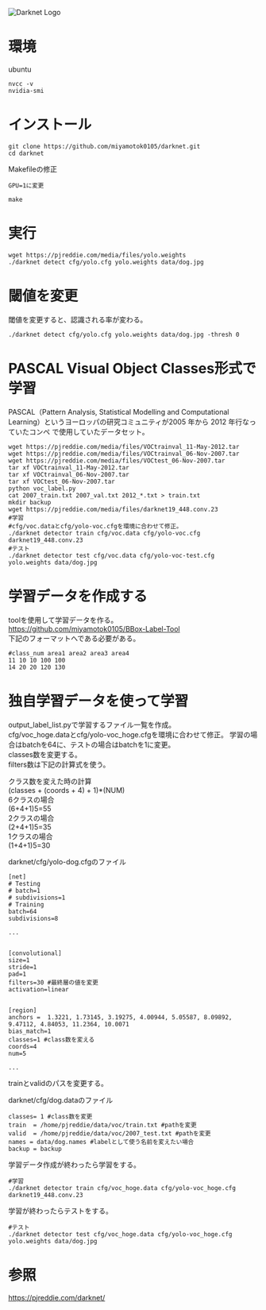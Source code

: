 ![Darknet Logo](http://pjreddie.com/media/files/darknet-black-small.png)

# 環境

ubuntu    


```
nvcc -v
nvidia-smi
```

# インストール

```
git clone https://github.com/miyamotok0105/darknet.git
cd darknet
```

Makefileの修正    

```
GPU=1に変更
```

```
make
```

# 実行

```
wget https://pjreddie.com/media/files/yolo.weights
./darknet detect cfg/yolo.cfg yolo.weights data/dog.jpg
```

# 閾値を変更

閾値を変更すると、認識される率が変わる。

```
./darknet detect cfg/yolo.cfg yolo.weights data/dog.jpg -thresh 0
```

# PASCAL Visual Object Classes形式で学習
PASCAL（Pattern Analysis, Statistical Modelling and Computational Learning）というヨーロッパの研究コミュニティが2005 年から 2012 年行なっていたコンペ
で使用していたデータセット。


```
wget https://pjreddie.com/media/files/VOCtrainval_11-May-2012.tar
wget https://pjreddie.com/media/files/VOCtrainval_06-Nov-2007.tar
wget https://pjreddie.com/media/files/VOCtest_06-Nov-2007.tar
tar xf VOCtrainval_11-May-2012.tar
tar xf VOCtrainval_06-Nov-2007.tar
tar xf VOCtest_06-Nov-2007.tar
python voc_label.py
cat 2007_train.txt 2007_val.txt 2012_*.txt > train.txt
mkdir backup
wget https://pjreddie.com/media/files/darknet19_448.conv.23
#学習
#cfg/voc.dataとcfg/yolo-voc.cfgを環境に合わせて修正。
./darknet detector train cfg/voc.data cfg/yolo-voc.cfg darknet19_448.conv.23
#テスト
./darknet detector test cfg/voc.data cfg/yolo-voc-test.cfg yolo.weights data/dog.jpg
```

# 学習データを作成する

toolを使用して学習データを作る。    
https://github.com/miyamotok0105/BBox-Label-Tool    
下記のフォーマットへである必要がある。    

```
#class_num area1 area2 area3 area4
11 10 10 100 100
14 20 20 120 130
```

# 独自学習データを使って学習

output_label_list.pyで学習するファイル一覧を作成。    
cfg/voc_hoge.dataとcfg/yolo-voc_hoge.cfgを環境に合わせて修正。
学習の場合はbatchを64に、テストの場合はbatchを1に変更。   
classes数を変更する。     
filters数は下記の計算式を使う。    

クラス数を変えた時の計算    
(classes + (coords + 4) + 1)*(NUM)    
6クラスの場合    
(6+4+1)5=55    
2クラスの場合    
(2+4+1)5=35    
1クラスの場合    
(1+4+1)5=30    

darknet/cfg/yolo-dog.cfgのファイル
```
[net]
# Testing
# batch=1
# subdivisions=1
# Training
batch=64
subdivisions=8

...


[convolutional]
size=1
stride=1
pad=1
filters=30 #最終層の値を変更
activation=linear


[region]
anchors =  1.3221, 1.73145, 3.19275, 4.00944, 5.05587, 8.09892, 9.47112, 4.84053, 11.2364, 10.0071
bias_match=1
classes=1 #class数を変える
coords=4
num=5

...

```

trainとvalidのパスを変更する。

darknet/cfg/dog.dataのファイル
```
classes= 1 #class数を変更
train  = /home/pjreddie/data/voc/train.txt #pathを変更
valid  = /home/pjreddie/data/voc/2007_test.txt #pathを変更
names = data/dog.names #labelとして使う名前を変えたい場合
backup = backup
```

学習データ作成が終わったら学習をする。

```
#学習
./darknet detector train cfg/voc_hoge.data cfg/yolo-voc_hoge.cfg darknet19_448.conv.23
```

学習が終わったらテストをする。    

```
#テスト
./darknet detector test cfg/voc_hoge.data cfg/yolo-voc_hoge.cfg yolo.weights data/dog.jpg
```


# 参照


https://pjreddie.com/darknet/



